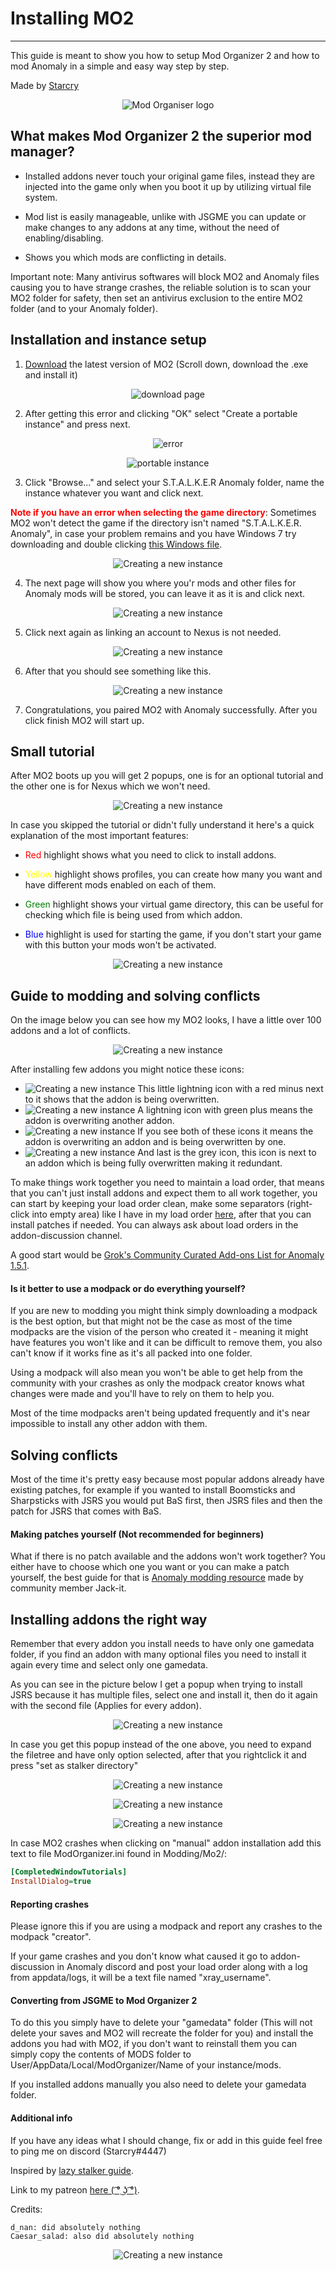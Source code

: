 # Installing MO2

___

This guide is meant to show you how to setup Mod Organizer 2 and how to mod Anomaly in a simple and easy way step by step.

Made by [Starcry](https://www.blogger.com/profile/07678551170854762591)

<div style="text-align: center;">

![Mod Organiser logo](mo2-images/mo2anomaly.png)

</div>

## What makes Mod Organizer 2 the superior mod manager?

- Installed addons never touch your original game files, instead they are injected into the game only when you boot it up by utilizing virtual file system.

- Mod list is easily manageable, unlike with JSGME you can update or make changes to any addons at any time, without the need of enabling/disabling.

- Shows you which mods are conflicting in details.


Important note: Many antivirus softwares will block MO2 and Anomaly files causing you to have strange crashes, the reliable solution is to scan your MO2 folder for safety, then set an antivirus exclusion to the entire MO2 folder (and to your Anomaly folder).

## Installation and instance setup

1. [Download](https://github.com/Modorganizer2/modorganizer/releases) the latest version of MO2
(Scroll down, download the .exe and install it)

<div style="text-align: center;">

![download page](mo2-images/0.png)

</div>

2. After getting this error and clicking "OK" select "Create a portable instance" and press next.

<div style="text-align: center;">

![error](mo2-images/error.png)

</div>

<div style="text-align: center;">

![portable instance](mo2-images/portable.png)

</div>

3. Click "Browse..." and select your S.T.A.L.K.E.R Anomaly folder, name the instance whatever you want and click next.

<text style="color: red">**Note if you have an error when selecting the game directory**</text>: Sometimes MO2 won't detect the game if the directory isn't named "S.T.A.L.K.E.R. Anomaly", in case your problem remains and you have Windows 7 try downloading and double clicking [this Windows file](https://www.microsoft.com/en-us/download/details.aspx?id=47442).

<div style="text-align: center;">

![Creating a new instance](mo2-images/newinstance.png)

</div>

4. The next page will show you where you'r mods and other files for Anomaly mods will be stored, you can leave it as it is and click next.

<div style="text-align: center;">

![Creating a new instance](mo2-images/1.png)

</div>


5. Click next again as linking an account to Nexus is not needed.

<div style="text-align: center;">

![Creating a new instance](mo2-images/2.png)

</div>


6. After that you should see something like this.

<div style="text-align: center;">

![Creating a new instance](mo2-images/3.png)

</div>


7. Congratulations, you paired MO2 with Anomaly successfully.
After you click finish MO2 will start up.

## Small tutorial
After MO2 boots up you will get 2 popups, one is for an optional tutorial and the other one is for Nexus which we won't need.

<div style="text-align: center;">

![Creating a new instance](mo2-images/4.png)

</div>



In case you skipped the tutorial or didn't fully understand it here's a quick explanation of the most important features:

- <text style="color: red">Red</text> highlight shows what you need to click to install addons.

- <text style="color: yellow">Yellow</text> highlight shows profiles, you can create how many you want and have different mods enabled on each of them.

- <text style="color: green">Green</text> highlight shows your virtual game directory, this can be useful for checking which file is being used from which addon.

- <text style="color: blue">Blue</text> highlight is used for starting the game, if you don't start your game with this button your mods won't be activated.

<div style="text-align: center;">

![Creating a new instance](mo2-images/5.png)

</div>



## Guide to modding and solving conflicts
On the image below you can see how my MO2 looks, I have a little over 100 addons and a lot of conflicts.

<div style="text-align: center;">

![Creating a new instance](mo2-images/6.png)

</div>


After installing few addons you might notice these icons:
- ![Creating a new instance](mo2-images/7.png) This little lightning icon with a red minus next to it shows that the addon is being overwritten.
- ![Creating a new instance](mo2-images/8.png) A lightning icon with green plus means the addon is overwriting another addon.
- ![Creating a new instance](mo2-images/9.png) If you see both of these icons it means the addon is overwriting an addon and is being overwritten by one.
- ![Creating a new instance](mo2-images/10.png) And last is the grey icon, this icon is next to an addon which is being fully overwritten making it redundant.

To make things work together you need to maintain a load order, that means that you can't just install addons and expect them to all work together, you can start by keeping your load order clean, make some separators (right-click into empty area) like I have in my load order [here](https://imgur.com/a/6d29UzT), after that you can install patches if needed. You can always ask about load orders in the addon-discussion channel.

A good start would be [Grok's Community Curated Add-ons List for Anomaly 1.5.1](https://www.moddb.com/mods/stalker-anomaly/addons/groks-anomaly-community-curated-add-ons-list).


#### Is it better to use a modpack or do everything yourself?

If you are new to modding you might think simply downloading a modpack is the best option, but that might not be the case as most of the time modpacks are the vision of the person who created it - meaning it might have features you won't like and it can be difficult to remove them, you also can't know if it works fine as it's all packed into one folder.

Using a modpack will also mean you won't be able to get help from the community with your crashes as only the modpack creator knows what changes were made and you'll have to rely on them to help you. 

Most of the time modpacks aren't being updated frequently and it's near impossible to install any other addon with them.
## Solving conflicts 
Most of the time it's pretty easy because most popular addons already have existing patches, for example if you wanted to install Boomsticks and Sharpsticks with JSRS you would put BaS first, then JSRS files and then the patch for JSRS that comes with BaS.

#### Making patches yourself (Not recommended for beginners)
What if there is no patch available and the addons won't work together? You either have to choose which one you want or you can make a patch yourself, the best guide for that is [Anomaly modding resource](https://www.moddb.com/mods/stalker-anomaly/addons/anomaly-modding-resource-compatibility-patching) made by community member Jack-it.

## Installing addons the right way
Remember that every addon you install needs to have only one gamedata folder, if you find an addon with many optional files you need to install it again every time and select only one gamedata.

As you can see in the picture below I get a popup when trying to install JSRS because it has multiple files, select one and install it, then do it again with the second file (Applies for every addon).

<div style="text-align: center;">

![Creating a new instance](mo2-images/11.png)

</div>

In case you get this popup instead of the one above, you need to expand the filetree and have only option selected, after that you rightclick it and press "set as stalker directory"

<div style="text-align: center;">

![Creating a new instance](mo2-images/12.png)

</div>

<div style="text-align: center;">

![Creating a new instance](mo2-images/13.png)

</div>

<div style="text-align: center;">

![Creating a new instance](mo2-images/14.png)

</div>
                                         
In case MO2 crashes when clicking on "manual" addon installation add this text to file ModOrganizer.ini found in Modding/Mo2/: 

```ini
[CompletedWindowTutorials]
InstallDialog=true
```


#### Reporting crashes
Please ignore this if you are using a modpack and report any crashes to the modpack "creator".

If your game crashes and you don't know what caused it go to addon-discussion in Anomaly discord and post your load order along with a log from appdata/logs, it will be a text file named "xray_username".

#### Converting from JSGME to Mod Organizer 2
To do this you simply have to delete your "gamedata" folder (This will not delete your saves and MO2 will recreate the folder for you) and install the addons you had with MO2, if you don't want to reinstall them you can simply copy the contents of MODS folder to User/AppData/Local/ModOrganizer/Name of your instance/mods. 

If you installed addons manually you also need to delete your gamedata folder.

#### Additional info
If you have any ideas what I should change, fix or add in this guide feel free to ping me on discord (Starcry#4447)

Inspired by [lazy stalker guide](https://lazystalker.blogspot.com/2020/11/mod-organizer-2-stalker-anomaly-addons.html).

Link to my patreon [here ( ͡° ͜ʖ ͡°)](https://cdn.discordapp.com/attachments/831306141904404491/833351054707654706/provak.png).

Credits:

    d_nan: did absolutely nothing
    Caesar_salad: also did absolutely nothing

<div style="text-align: center;">

![Creating a new instance](mo2-images/fuckjsgme3.png)

</div>
